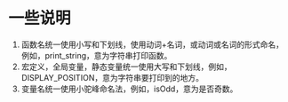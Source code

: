 # 一些说明
1. 函数名统一使用小写和下划线，使用动词+名词，或动词或名词的形式命名，例如，print_string，意为字符串打印函数。
2. 宏定义，全局变量，静态变量统一使用大写和下划线，例如，DISPLAY_POSITION，意为字符串要打印到的地方。
3. 变量名统一使用小驼峰命名法，例如，isOdd，意为是否奇数。

